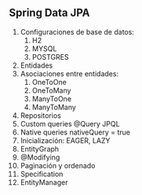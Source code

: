 
## Spring Data JPA

1. Configuraciones de base de datos:
   1. H2
   2. MYSQL
   3. POSTGRES
2. Entidades
3. Asociaciones entre entidades: 
   1. OneToOne
   2. OneToMany 
   3. ManyToOne
   4. ManyToMany
5. Repositorios
6. Custom queries @Query JPQL
7. Native queries nativeQuery = true
8. Inicialización: EAGER, LAZY
9. EntityGraph 
10. @Modifying
11. Paginación y ordenado
12. Specification
13. EntityManager